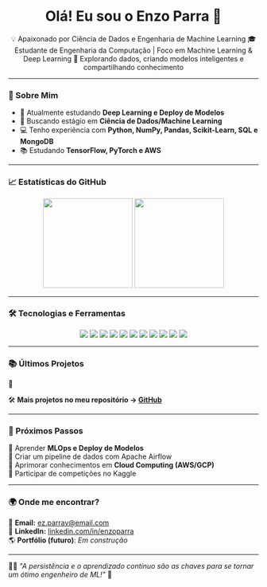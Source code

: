 <h1 align="center">Olá! Eu sou o Enzo Parra 👋</h1>

<p align="center">
💡 Apaixonado por Ciência de Dados e Engenharia de Machine Learning  
🎓 Estudante de Engenharia da Computação | Foco em Machine Learning & Deep Learning  
🚀 Explorando dados, criando modelos inteligentes e compartilhando conhecimento  
</p>

---

### 🚀 Sobre Mim
- 🔭 Atualmente estudando **Deep Learning e Deploy de Modelos**  
- 🎯 Buscando estágio em **Ciência de Dados/Machine Learning**  
- 💻 Tenho experiência com **Python, NumPy, Pandas, Scikit-Learn, SQL e MongoDB**  
- 📚 Estudando **TensorFlow, PyTorch e AWS**  

---

### 📈 Estatísticas do GitHub  
<div align="center">
  <img height="180em" src="https://github-readme-stats.vercel.app/api?username=enzoparra&show_icons=true&theme=tokyonight" />
  <img height="180em" src="https://github-readme-stats.vercel.app/api/top-langs/?username=enzoparra&layout=compact&theme=tokyonight" />
</div>

---

### 🛠️ Tecnologias e Ferramentas  
<p align="center">
  <img src="https://img.shields.io/badge/Python-3776AB?style=for-the-badge&logo=python&logoColor=white" />
  <img src="https://img.shields.io/badge/R-276DC3?style=for-the-badge&logo=r&logoColor=white" />
  <img src="https://img.shields.io/badge/C-A8B9CC?style=for-the-badge&logo=c&logoColor=white" />
  <img src="https://img.shields.io/badge/SQL-4479A1?style=for-the-badge&logo=mysql&logoColor=white" />
  <img src="https://img.shields.io/badge/NumPy-013243?style=for-the-badge&logo=numpy&logoColor=white" />
  <img src="https://img.shields.io/badge/Pandas-150458?style=for-the-badge&logo=pandas&logoColor=white" />
  <img src="https://img.shields.io/badge/ScikitLearn-F7931E?style=for-the-badge&logo=scikitlearn&logoColor=white" />
  <img src="https://img.shields.io/badge/TensorFlow-FF6F00?style=for-the-badge&logo=tensorflow&logoColor=white" />
  <img src="https://img.shields.io/badge/PyTorch-EE4C2C?style=for-the-badge&logo=pytorch&logoColor=white" />
  <img src="https://img.shields.io/badge/MongoDB-47A248?style=for-the-badge&logo=mongodb&logoColor=white" />
  <img src="https://img.shields.io/badge/AWS-232F3E?style=for-the-badge&logo=amazonaws&logoColor=white" />
</p>

---

### 📚 Últimos Projetos  
🔹   

🛠️ **Mais projetos no meu repositório → [GitHub](https://github.com/EnzoParraVesguerber-ml)**  

---

### 📌 Próximos Passos  
📌 Aprender **MLOps e Deploy de Modelos**  
📌 Criar um pipeline de dados com Apache Airflow  
📌 Aprimorar conhecimentos em **Cloud Computing (AWS/GCP)**  
📌 Participar de competições no Kaggle  

---

### 🌍 Onde me encontrar?  
📩 **Email:** ez.parrav@email.com  
💼 **LinkedIn:** [linkedin.com/in/enzoparra](https://www.linkedin.com/in/enzoparrav/)  
🌎 **Portfólio (futuro)**: _Em construção_  

---

👨‍💻 *"A persistência e o aprendizado contínuo são as chaves para se tornar um ótimo engenheiro de ML!"* 🚀  
